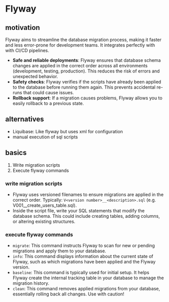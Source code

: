# Flyway


## motivation

Flyway aims to streamline the database migration process, making it faster and less error-prone for development teams. It integrates perfectly with with CI/CD pipelines.

- **Safe and reliable deployments**: Flyway ensures that database schema changes are applied in the correct order across all environments (development, testing, production). This reduces the risk of errors and unexpected behavior.
- **Safety checks**: Flyway verifies if the scripts have already been applied to the database before running them again. This prevents accidental re-runs that could cause issues.
- **Rollback support**: If a migration causes problems, Flyway allows you to easily rollback to a previous state.

## alternatives

- Liquibase: Like flyway but uses xml for configuration
- manual execution of sql scripts

## basics

1. Write migration scripts
2. Execute flyway commands

### write migration scripts

- Flyway uses versioned filenames to ensure migrations are applied in the correct order. Typically: `V<version number>__<description>.sql` (e.g. V001__create_users_table.sql).
- Inside the script file, write your SQL statements that modify the database schema. This could include creating tables, adding columns, or altering existing structures.

### execute flyway commands

- `migrate`: This command instructs Flyway to scan for new or pending migrations and apply them to your database.
- `info`: This command displays information about the current state of Flyway, such as which migrations have been applied and the Flyway version.
- `baseline`: This command is typically used for initial setup. It helps Flyway create the internal tracking table in your database to manage the migration history.
- `clean`: This command removes applied migrations from your database, essentially rolling back all changes. Use with caution!
